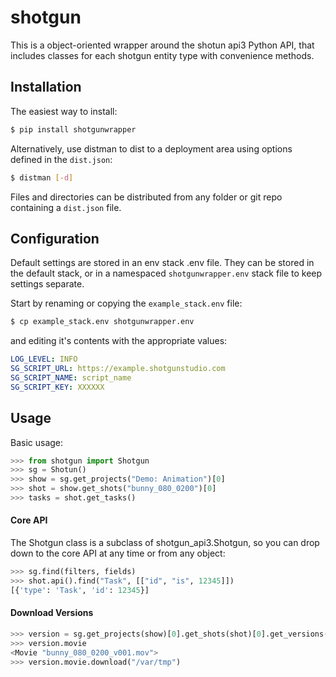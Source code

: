 shotgun
=======

This is a object-oriented wrapper around the shotun api3 Python API, that
includes classes for each shotgun entity type with convenience methods.

## Installation

The easiest way to install:

```bash
$ pip install shotgunwrapper
```

Alternatively, use distman to dist to a deployment area using options defined
in the `dist.json`:

```bash
$ distman [-d]
```

Files and directories can be distributed from any folder or git repo containing
a `dist.json` file.

## Configuration

Default settings are stored in an env stack .env file. They can be stored in the
default stack, or in a namespaced `shotgunwrapper.env` stack file to keep settings
separate.

Start by renaming or copying the `example_stack.env` file:

```bash
$ cp example_stack.env shotgunwrapper.env
```

and editing it's contents with the appropriate values:

```yaml
LOG_LEVEL: INFO
SG_SCRIPT_URL: https://example.shotgunstudio.com
SG_SCRIPT_NAME: script_name
SG_SCRIPT_KEY: XXXXXX
```

## Usage

Basic usage:

```python
>>> from shotgun import Shotgun
>>> sg = Shotun()
>>> show = sg.get_projects("Demo: Animation")[0]
>>> shot = show.get_shots("bunny_080_0200")[0]
>>> tasks = shot.get_tasks()
```

#### Core API

The Shotgun class is a subclass of shotgun_api3.Shotgun, so you can drop down
to the core API at any time or from any object:

```python
>>> sg.find(filters, fields)
>>> shot.api().find("Task", [["id", "is", 12345]])
[{'type': 'Task', 'id': 12345}]
```

#### Download Versions

```python
>>> version = sg.get_projects(show)[0].get_shots(shot)[0].get_versions()[0]
>>> version.movie
<Movie "bunny_080_0200_v001.mov">
>>> version.movie.download("/var/tmp")
```